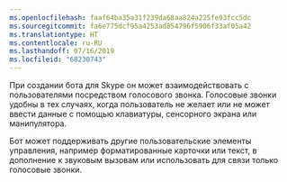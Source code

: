 ```yaml
---
ms.openlocfilehash: faaf64ba35a31f239da68aa824a225fe93fcc5dc
ms.sourcegitcommit: fa6e775dcf95a4253ad854796f5906f33af05a42
ms.translationtype: HT
ms.contentlocale: ru-RU
ms.lasthandoff: 07/16/2019
ms.locfileid: "68230743"
---
```

При создании бота для Skype он может взаимодействовать с пользователями посредством голосового звонка. Голосовые звонки удобны в тех случаях, когда пользователь не желает или не может ввести данные с помощью клавиатуры, сенсорного экрана или манипулятора.  

Бот может поддерживать другие пользовательские элементы управления, например форматированные карточки или текст, в дополнение к звуковым вызовам или использовать для связи только голосовые звонки.